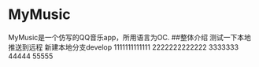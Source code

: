 # MyMusic
MyMusic是一个仿写的QQ音乐app，所用语言为OC.
##整体介绍
测试一下本地推送到远程
新建本地分支develop
1111111111111
2222222222222
3333333
44444
55555